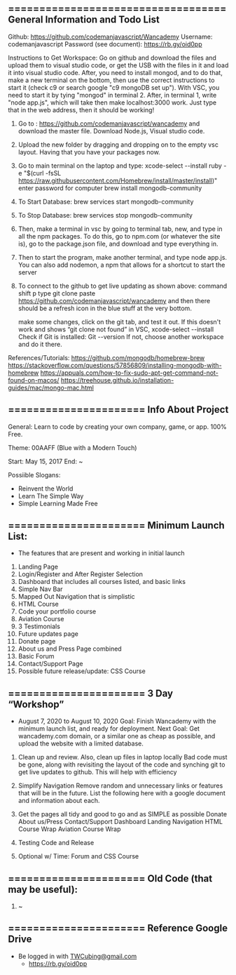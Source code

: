 =================================== 
General Information and Todo List 
----------------------------------- 

Github: https://github.com/codemanjavascript/Wancademy 
Username: codemanjavascript 
Password (see document): https://rb.gy/oid0pp 

Instructions to Get Workspace: 
Go on github and download the files and upload them to visual studio code, or get the USB with the files in it and load it into visual studio code. After, you need to install mongod, and to do that, make a new terminal on the bottom, then use the correct instructions to start it (check c9 or search google "c9 mongoDB set up"). With VSC, you need to start it by tying "mongod" in terminal 2. After, in terminal 1, write "node app.js", which will take then make localhost:3000 work. Just type that in the web address, then it should be working!

1) Go to : https://github.com/codemanjavascript/wancademy and download the master file. Download Node.js, Visual studio code. 
 
2) Upload the new folder by dragging and dropping on to the empty vsc layout. Having that you have your packages now.
 
3) Go to main terminal on the laptop and type: xcode-select --install ruby -e "$(curl -fsSL https://raw.githubusercontent.com/Homebrew/install/master/install)" enter password for computer brew install mongodb-community 
  
4) To Start Database: brew services start mongodb-community 
  
5) To Stop Database: brew services stop mongodb-community
  
6) Then, make a terminal in vsc by going to terminal tab, new, and type in all the npm packages. To do this, go to npm.com (or whatever the site is), go to the package.json file, and download and type everything in.
   
7) Then to start the program, make another terminal, and type node app.js. You can also add nodemon, a npm that allows for a shortcut to start the server 

8) To connect to the github to get live updating as shown above: 
    command shift p 
    type git clone 
    paste https://github.com/codemanjavascript/wancademy and then there should be a refresh icon in the blue stuff at the very bottom. 
    
    make some changes, click on the git tab, and test it out. 
    If this doesn't work and shows “git clone not found” 
        in VSC, xcode-select --install 
        Check if Git is installed: Git --version
        If not, choose another workspace and do it there. 
        
References/Tutorials: https://github.com/mongodb/homebrew-brew https://stackoverflow.com/questions/57856809/installing-mongodb-with-homebrew https://appuals.com/how-to-fix-sudo-apt-get-command-not-found-on-macos/ https://treehouse.github.io/installation-guides/mac/mongo-mac.html 

====================== 
Info About Project 
---------------------- 
General: Learn to code by creating your own company, game, or app. 100% Free. 

Theme: 00AAFF (Blue with a Modern Touch) 

Start: May 15, 2017 
End: ~ 

Possiible Slogans: 
* Reinvent the World 
* Learn The Simple Way
* Simple Learning Made Free 

====================== 
Minimum Launch List: 
---------------------- 
* The features that are present and working in initial launch 
1) Landing Page 
2) Login/Register and After Register Selection 
3) Dashboard that includes all courses listed, and basic links 
4) Simple Nav Bar 
5) Mapped Out Navigation that is simplistic 
6) HTML Course 
7) Code your portfolio course 
8) Aviation Course 
9) 3 Testimonials 
10) Future updates page 
11) Donate page 
12) About us and Press Page combined 
13) Basic Forum 
14) Contact/Support Page 
15) Possible future release/update: CSS Course 

====================== 
3 Day “Workshop” 
---------------------- 
* August 7, 2020 to August 10, 2020 
Goal: Finish Wancademy with the minimum launch list, and ready for deployment. Next Goal: Get wancademy.com domain, or a similar one as cheap as possible, and upload the website with a limited database. 

1) Clean up and review. Also, clean up files in laptop locally Bad code must be gone, along with revisiting the layout of the code and synching git to get live updates to github. This will help with efficiency 

2) Simplify Navigation Remove random and unnecessary links or features that will be in the future. List the following here with a google document and information about each. 

3) Get the pages all tidy and good to go and as SIMPLE as possible Donate About us/Press Contact/Support Dashboard Landing Navigation HTML Course Wrap Aviation Course Wrap 

4) Testing Code and Release 

5) Optional w/ Time: Forum and CSS Course

====================== 
Old Code (that may be useful): 
---------------------- 
1) ~ 

====================== 
Reference Google Drive 
---------------------- 
* Be logged in with TWCubing@gmail.com 
    - https://rb.gy/oid0pp